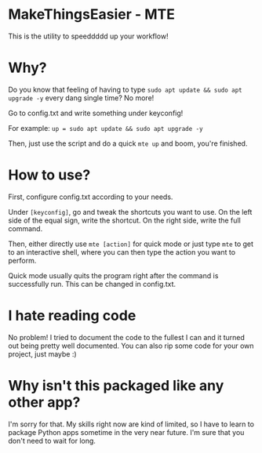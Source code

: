 # MakeThingsEasier - MTE

This is the utility to speeddddd up your workflow!

# Why?

Do you know that feeling of having to type `sudo apt update && sudo apt upgrade -y` every dang single time? No more!

Go to config.txt and write something under keyconfig!

For example: `up = sudo apt update && sudo apt upgrade -y`

Then, just use the script and do a quick `mte up` and boom, you're finished.

# How to use?

First, configure config.txt according to your needs.

Under `[keyconfig]`, go and tweak the shortcuts you want to use. On the left side of the equal sign, write the shortcut. On the right side, write the full command.

Then, either directly use `mte [action]` for quick mode or just type `mte` to get to an interactive shell, where you can then type the action you want to perform.

Quick mode usually quits the program right after the command is successfully run. This can be changed in config.txt.

# I hate reading code

No problem! I tried to document the code to the fullest I can and it turned out being pretty well documented. You can also rip some code for your own project, just maybe :)

# Why isn't this packaged like any other app?

I'm sorry for that. My skills right now are kind of limited, so I have to learn to package Python apps sometime in the very near future. I'm sure that you don't need to wait for long.